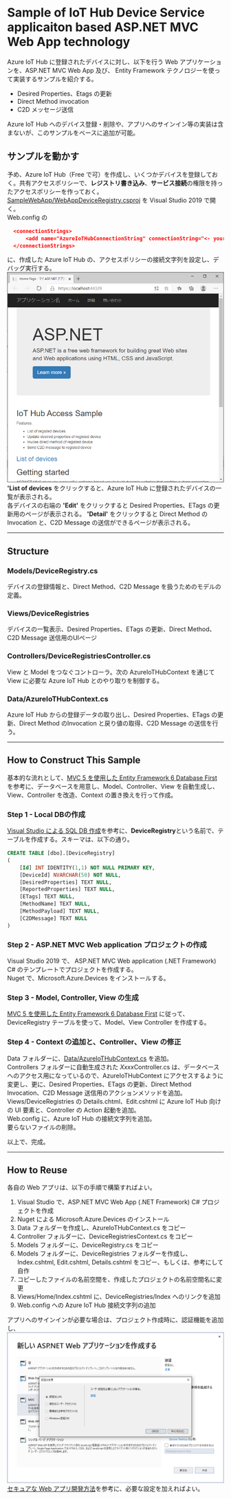 # Sample of IoT Hub Device Service applicaiton based ASP.NET MVC Web App technology

Azure IoT Hub に登録されたデバイスに対し、以下を行う Web アプリケーションを、ASP.NET MVC Web App 及び、 Entity Framework テクノロジーを使って実装するサンプルを紹介する。 
- Desired Properties、Etags の更新 
- Direct Method invocation 
- C2D メッセージ送信 

Azure IoT Hub へのデバイス登録・削除や、アプリへのサインイン等の実装は含まないが、このサンプルをベースに追加が可能。

## サンプルを動かす 
予め、Azure IoT Hub（Free で可）を作成し、いくつかデバイスを登録しておく。共有アクセスポリシーで、<b>レジストリ書き込み</b>、<b>サービス接続</b>の権限を持ったアクセスポリシーを作っておく。  
[SampleWebApp/WebAppDeviceRegistry.csproj](./SampleWebApp/WebAppDeviceRegistry.csproj) を Visual Studio 2019 で開く。  
Web.config の  
```json
  <connectionStrings>
	  <add name="AzureIoTHubConnectionString" connectionString="<- your IoT Hub connection string ->"/>
  </connectionStrings>
```
に、作成した Azure IoT Hub の、アクセスポリシーの接続文字列を設定し、デバッグ実行する。  
![web too](./images/webapp.png) 
<b>'List of devices</b> をクリックすると、Azure IoT Hub に登録されたデバイスの一覧が表示される。  
各デバイスの右端の <b>'Edit'</b> をクリックすると Desired Properties、ETags の更新用のページが表示される。 <b>'Detail'</b> をクリックすると Direct Method の Invocation と、C2D Message の送信ができるページが表示される。 

-----
## Structure 
### Models/DeviceRegistry.cs  
デバイスの登録情報と、Direct Method、C2D Message を扱うためのモデルの定義。  

### Views/DeviceRegistries  
デバイスの一覧表示、Desired Properties、ETags の更新、Direct Method、C2D Message 送信用のUIページ  

### Controllers/DeviceRegistriesController.cs  
View と Model をつなぐコントローラ。次の AzureIoTHubContext を通じて View に必要な Azure IoT Hub とのやり取りを制御する。  

### Data/AzureIoTHubContext.cs  
Azure IoT Hub からの登録データの取り出し、Desired Properties、ETags の更新、Direct Method のInvocation と戻り値の取得、C2D Message の送信を行う。  

----
## How to Construct This Sample  
基本的な流れとして、[MVC 5 を使用した Entity Framework 6 Database First](https://docs.microsoft.com/ja-jp/aspnet/mvc/overview/getting-started/database-first-development/) を参考に、データベースを用意し、Model、Controller、View を自動生成し、View、Controller を改造、Context の置き換えを行って作成。  

### Step 1 - Local DBの作成 
[Visual Studio による SQL DB 作成](https://docs.microsoft.com/ja-jp/sql/ssdt/how-to-create-a-new-database-project?view=sql-server-ver15)を参考に、<b>DeviceRegistry</b>という名前で、テーブルを作成する。スキーマは、以下の通り。

```sql
CREATE TABLE [dbo].[DeviceRegistry]
(
	[Id] INT IDENTITY(1,1) NOT NULL PRIMARY KEY,
	[DeviceId] NVARCHAR(50) NOT NULL,
	[DesiredProperties] TEXT NULL,
	[ReportedProperties] TEXT NULL,
	[ETags] TEXT NULL,
	[MethodName] TEXT NULL,
	[MethodPayload] TEXT NULL,
	[C2DMessage] TEXT NULL
)
```

### Step 2 - ASP.NET MVC Web application プロジェクトの作成  
Visual Studio 2019 で、 ASP.NET MVC Web application (.NET Framework) C# のテンプレートでプロジェクトを作成する。  
Nuget で、Microsoft.Azure.Devices をインストールする。

### Step 3 - Model, Controller, View の生成 
[MVC 5 を使用した Entity Framework 6 Database First](https://docs.microsoft.com/ja-jp/aspnet/mvc/overview/getting-started/database-first-development/)  に従って、DeviceRegistry テーブルを使って、Model、View Controller を作成する。  


### Step 4 - Context の追加と、Controller、View の修正  
Data フォルダーに、[Data/AzureIoTHubContext.cs](./SampleWebApp/Data/AzureIoTHubContext.cs) を追加。  
Controllers フォルダーに自動生成された <i>Xxxx</i>Controller.cs は、データベースへのアクセス用になっているので、AzureIoTHubContext にアクセスするように変更し、更に、Desired Properties、ETags の更新、Direct Method Invocation、C2D Message 送信用のアクションメソッドを追加。  
Views/DeviceRegistries の Details.chtml、Edit.cshtml に Azure IoT Hub 向けの UI 要素と、Controller の Action 起動を追加。  
Web.config に、Azure IoT Hub の接続文字列を追加。  
要らないファイルの削除。 

以上で、完成。

------
## How to Reuse  
各自の Web アプリは、以下の手順で構築すればよい。  
1. Visual Studio で、ASP.NET MVC Web App (.NET Framework) C# プロジェクトを作成
2. Nuget による Microsoft.Azure.Devices のインストール 
3. Data フォルダーを作成し、AzureIoTHubContext.cs をコピー 
4. Controller フォルダーに、DeviceRegistriesContext.cs をコピー 
5. Models フォルダーに、DeviceRegistry.cs をコピー 
6. Models フォルダーに、DeviceRegistries フォルダーを作成し、Index.cshtml, Edit.cshtml, Details.cshtml をコピー、もしくは、参考にして自作  
7. コピーしたファイルの名前空間を、作成したプロジェクトの名前空間名に変更
8. Views/Home/Index.cshtml に、DeviceRegistries/Index へのリンクを追加 
9. Web.config への Azure IoT Hub 接続文字列の追加

アプリへのサインインが必要な場合は、プロジェクト作成時に、認証機能を追加し、
![authentication setting](./images/mvcsignin.png)
[セキュアな Web アプリ開発方法](https://docs.microsoft.com/ja-jp/aspnet/core/security/authorization/secure-data?view=aspnetcore-3.1)を参考に、必要な設定を加えればよい。
